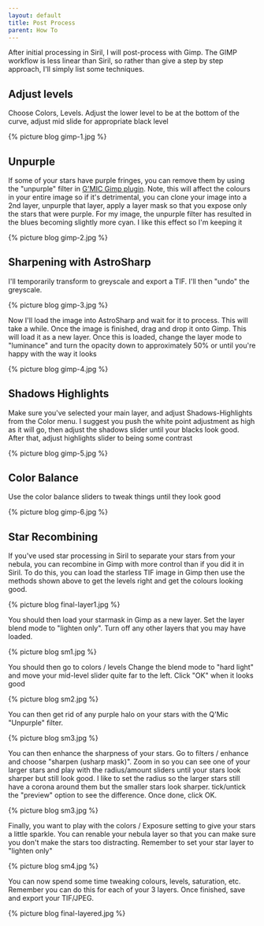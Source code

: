 ```yaml
---
layout: default
title: Post Process
parent: How To
---
```

After initial processing in Siril, I will post-process with Gimp. The GIMP workflow is less linear than Siril, so rather than give a step by step approach, I'll simply list some techniques.


## Adjust levels

Choose Colors, Levels. Adjust the lower level to be at the bottom of the curve, adjust mid slide for appropriate black level

{% picture blog gimp-1.jpg %}

## Unpurple
If some of your stars have purple fringes, you can remove them by using the "unpurple" filter in [G'MIC Gimp plugin](https://gmic.eu/). Note, this will affect the colours in your entire image so if it's detrimental, you can clone your image into a 2nd layer, unpurple that layer, apply a layer mask so that you expose only the stars that were purple. For my image, the unpurple filter has resulted in the blues becoming slightly more cyan. I like this effect so I'm keeping it

{% picture blog gimp-2.jpg %}

## Sharpening with AstroSharp

I'll temporarily transform to greyscale and export a TIF. I'll then "undo" the greyscale.

{% picture blog gimp-3.jpg %}

Now I'll load the image into AstroSharp and wait for it to process. This will take a while. Once the image is finished, drag and drop it onto Gimp. This will load it as a new layer. Once this is loaded, change the layer mode to "luminance" and turn the opacity down to approximately 50% or until you're happy with the way it looks

{% picture blog gimp-4.jpg %}

## Shadows Highlights

Make sure you've selected your main layer, and adjust Shadows-Highlights from the Color menu. I suggest you push the white point adjustment as high as it will go, then adjust the shadows slider until your blacks look good. After that, adjust highlights slider to being some contrast

{% picture blog gimp-5.jpg %}

## Color Balance

Use the color balance sliders to tweak things until they look good

{% picture blog gimp-6.jpg %}

## Star Recombining

If you've used star processing in Siril to separate your stars from your nebula, you can recombine in Gimp with more control than if you did it in Siril. To do this, you can load the starless TIF image in Gimp then use the methods shown above to get the levels right and get the colours looking good.

{% picture blog final-layer1.jpg %}

You should then load your starmask in Gimp as a new layer. Set the layer blend mode to "lighten only". Turn off any other layers that you may have loaded.

{% picture blog sm1.jpg %}

You should then go to colors / levels Change the blend mode to "hard light" and move your mid-level slider quite far to the left. Click "OK" when it looks good

{% picture blog sm2.jpg %}

You can then get rid of any purple halo on your stars with the Q'Mic "Unpurple" filter.

{% picture blog sm3.jpg %}

You can then enhance the sharpness of your stars. Go to filters / enhance and choose "sharpen (usharp mask)". Zoom in so you can see one of your larger stars and play with the radius/amount sliders until your stars look sharper but still look good. I like to set the radius so the larger stars still have a corona around them but the smaller stars look sharper. tick/untick the "preview" option to see the difference. Once done, click OK.

{% picture blog sm3.jpg %}

Finally, you want to play with the colors / Exposure setting to give your stars a little sparkle. You can renable your nebula layer so that you can make sure you don't make the stars too distracting. Remember to set your star layer to "lighten only"

{% picture blog sm4.jpg %}

You can now spend some time tweaking colours, levels, saturation, etc. Remember you can do this for each of your 3 layers. Once finished, save and export your TIF/JPEG.

{% picture blog final-layered.jpg %}
